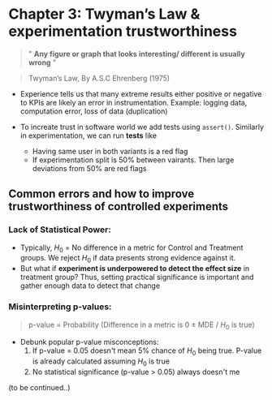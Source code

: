 # Chapter 3: Twyman’s Law & experimentation trustworthiness

> " **Any figure or graph that looks interesting/ different is usually wrong** "

> Twyman’s Law, By A.S.C Ehrenberg (1975)

- Experience tells us that many extreme results either positive or negative to KPIs are likely an error in instrumentation. Example: logging data, computation error, loss of data (duplication)

- To increate trust in software world we add tests using `assert()`. Similarly in experimentation, we can run **tests** like
    - Having same user in both variants is a red flag
    - If experimentation split is 50% between vairants. Then large deviations from 50% are red flags

## Common errors and how to improve trustworthiness of controlled experiments

### **Lack of Statistical Power**: 
- Typically, $H_0$ = No difference in a metric for Control and Treatment groups. We reject $H_0$ if data presents strong evidence against it. 
- But what if **experiment is underpowered to detect the effect size** in treatment group? Thus, setting practical significance is important and gather enough data to detect that change

### **Misinterpreting p-values**: 
>p-value = Probability (Difference in a metric is $0$ $±$ MDE $/$ $H_0$ is true)

- Debunk popular p-value misconceptions:
    1. If p-value = 0.05 doesn't mean 5% chance of $H_0$ being true. P-value is already calculated assuming $H_0$ is true
    2. No statistical significance (p-value > 0.05) always doesn't me

(to be continued..)